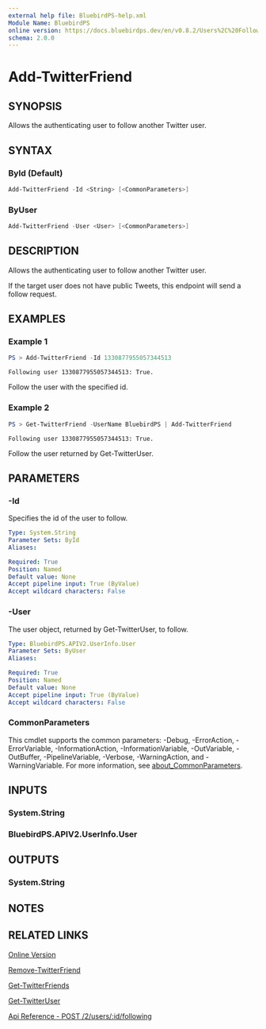 ```yaml
---
external help file: BluebirdPS-help.xml
Module Name: BluebirdPS
online version: https://docs.bluebirdps.dev/en/v0.8.2/Users%2C%20Followers%2C%20Friends%2C%20and%20Blocks/Add-TwitterFriend
schema: 2.0.0
---
```


# Add-TwitterFriend

## SYNOPSIS

Allows the authenticating user to follow another Twitter user.

## SYNTAX

### ById (Default)

```powershell
Add-TwitterFriend -Id <String> [<CommonParameters>]
```

### ByUser

```powershell
Add-TwitterFriend -User <User> [<CommonParameters>]
```

## DESCRIPTION

Allows the authenticating user to follow another Twitter user.

If the target user does not have public Tweets, this endpoint will send a follow request.

## EXAMPLES

### Example 1

```powershell
PS > Add-TwitterFriend -Id 1330877955057344513
```

```text
Following user 1330877955057344513: True.
```

Follow the user with the specified id.

### Example 2

```powershell
PS > Get-TwitterFriend -UserName BluebirdPS | Add-TwitterFriend
```

```text
Following user 1330877955057344513: True.
```

Follow the user returned by Get-TwitterUser.

## PARAMETERS

### -Id

Specifies the id of the user to follow.

```yaml
Type: System.String
Parameter Sets: ById
Aliases:

Required: True
Position: Named
Default value: None
Accept pipeline input: True (ByValue)
Accept wildcard characters: False
```

### -User

The user object, returned by Get-TwitterUser, to follow.

```yaml
Type: BluebirdPS.APIV2.UserInfo.User
Parameter Sets: ByUser
Aliases:

Required: True
Position: Named
Default value: None
Accept pipeline input: True (ByValue)
Accept wildcard characters: False
```

### CommonParameters

This cmdlet supports the common parameters: -Debug, -ErrorAction, -ErrorVariable, -InformationAction, -InformationVariable, -OutVariable, -OutBuffer, -PipelineVariable, -Verbose, -WarningAction, and -WarningVariable. For more information, see [about_CommonParameters](http://go.microsoft.com/fwlink/?LinkID=113216).

## INPUTS

### System.String

### BluebirdPS.APIV2.UserInfo.User

## OUTPUTS

### System.String

## NOTES

## RELATED LINKS

[Online Version](https://docs.bluebirdps.dev/en/v0.8.2/Users%2C%20Followers%2C%20Friends%2C%20and%20Blocks/Add-TwitterFriend)

[Remove-TwitterFriend](https://docs.bluebirdps.dev/en/v0.8.2/Users%2C%20Followers%2C%20Friends%2C%20and%20Blocks/Remove-TwitterFriend)

[Get-TwitterFriends](https://docs.bluebirdps.dev/en/v0.8.2/Users%2C%20Followers%2C%20Friends%2C%20and%20Blocks/Get-TwitterFriends)

[Get-TwitterUser](https://docs.bluebirdps.dev/en/v0.8.2/Users%2C%20Followers%2C%20Friends%2C%20and%20Blocks/Get-TwitterUser)

[Api Reference - POST /2/users/:id/following](https://developer.twitter.com/en/docs/twitter-api/users/follows/api-reference/post-users-source_user_id-following)
